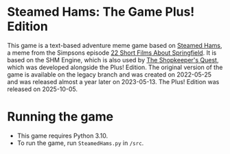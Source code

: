 # Steamed Hams: The Game Plus! Edition
This game is a text-based adventure meme game based on [Steamed Hams](https://en.wikipedia.org/wiki/22_Short_Films_About_Springfield#%22Steamed_Hams%22), a meme from the Simpsons episode [22 Short Films About Springfield](https://en.wikipedia.org/wiki/22_Short_Films_About_Springfield).
It is based on the SHM Engine, which is also used by [The Shopkeeper's Quest](https://github.com/SolidLamp/TheShopkeepersQuest), which was developed alongside the Plus! Edition.
The original version of the game is available on the legacy branch and was created on 2022-05-25 and was released almost a year later on 2023-05-13. The Plus! Edition was released on 2025-10-05.

# Running the game
- This game requires Python 3.10.
- To run the game, run `SteamedHams.py` in `/src`.

